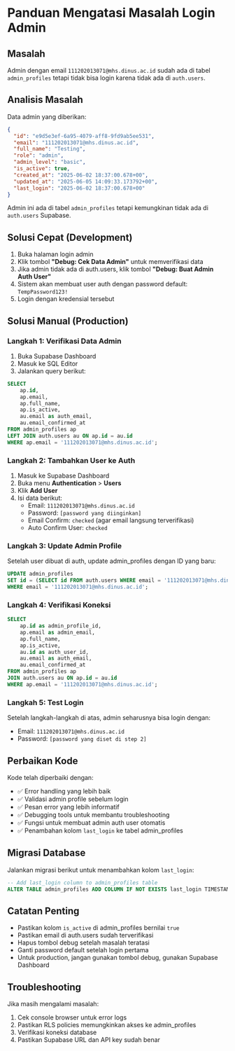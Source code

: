 # Panduan Mengatasi Masalah Login Admin

## Masalah
Admin dengan email `111202013071@mhs.dinus.ac.id` sudah ada di tabel `admin_profiles` tetapi tidak bisa login karena tidak ada di `auth.users`.

## Analisis Masalah
Data admin yang diberikan:
```json
{
  "id": "e9d5e3ef-6a95-4079-aff8-9fd9ab5ee531",
  "email": "111202013071@mhs.dinus.ac.id",
  "full_name": "Testing",
  "role": "admin",
  "admin_level": "basic",
  "is_active": true,
  "created_at": "2025-06-02 18:37:00.678+00",
  "updated_at": "2025-06-05 14:09:33.173792+00",
  "last_login": "2025-06-02 18:37:00.678+00"
}
```

Admin ini ada di tabel `admin_profiles` tetapi kemungkinan tidak ada di `auth.users` Supabase.

## Solusi Cepat (Development)
1. Buka halaman login admin
2. Klik tombol **"Debug: Cek Data Admin"** untuk memverifikasi data
3. Jika admin tidak ada di auth.users, klik tombol **"Debug: Buat Admin Auth User"**
4. Sistem akan membuat user auth dengan password default: `TempPassword123!`
5. Login dengan kredensial tersebut

## Solusi Manual (Production)

### Langkah 1: Verifikasi Data Admin
1. Buka Supabase Dashboard
2. Masuk ke SQL Editor
3. Jalankan query berikut:
```sql
SELECT 
    ap.id,
    ap.email,
    ap.full_name,
    ap.is_active,
    au.email as auth_email,
    au.email_confirmed_at
FROM admin_profiles ap
LEFT JOIN auth.users au ON ap.id = au.id
WHERE ap.email = '111202013071@mhs.dinus.ac.id';
```

### Langkah 2: Tambahkan User ke Auth
1. Masuk ke Supabase Dashboard
2. Buka menu **Authentication** > **Users**
3. Klik **Add User**
4. Isi data berikut:
   - Email: `111202013071@mhs.dinus.ac.id`
   - Password: `[password yang diinginkan]`
   - Email Confirm: `checked` (agar email langsung terverifikasi)
   - Auto Confirm User: `checked`

### Langkah 3: Update Admin Profile
Setelah user dibuat di auth, update admin_profiles dengan ID yang baru:
```sql
UPDATE admin_profiles 
SET id = (SELECT id FROM auth.users WHERE email = '111202013071@mhs.dinus.ac.id')
WHERE email = '111202013071@mhs.dinus.ac.id';
```

### Langkah 4: Verifikasi Koneksi
```sql
SELECT 
    ap.id as admin_profile_id,
    ap.email as admin_email,
    ap.full_name,
    ap.is_active,
    au.id as auth_user_id,
    au.email as auth_email,
    au.email_confirmed_at
FROM admin_profiles ap
JOIN auth.users au ON ap.id = au.id
WHERE ap.email = '111202013071@mhs.dinus.ac.id';
```

### Langkah 5: Test Login
Setelah langkah-langkah di atas, admin seharusnya bisa login dengan:
- Email: `111202013071@mhs.dinus.ac.id`
- Password: `[password yang diset di step 2]`

## Perbaikan Kode
Kode telah diperbaiki dengan:
- ✅ Error handling yang lebih baik
- ✅ Validasi admin profile sebelum login
- ✅ Pesan error yang lebih informatif
- ✅ Debugging tools untuk membantu troubleshooting
- ✅ Fungsi untuk membuat admin auth user otomatis
- ✅ Penambahan kolom `last_login` ke tabel admin_profiles

## Migrasi Database
Jalankan migrasi berikut untuk menambahkan kolom `last_login`:
```sql
-- Add last_login column to admin_profiles table
ALTER TABLE admin_profiles ADD COLUMN IF NOT EXISTS last_login TIMESTAMPTZ;
```

## Catatan Penting
- Pastikan kolom `is_active` di admin_profiles bernilai `true`
- Pastikan email di auth.users sudah terverifikasi
- Hapus tombol debug setelah masalah teratasi
- Ganti password default setelah login pertama
- Untuk production, jangan gunakan tombol debug, gunakan Supabase Dashboard

## Troubleshooting
Jika masih mengalami masalah:
1. Cek console browser untuk error logs
2. Pastikan RLS policies memungkinkan akses ke admin_profiles
3. Verifikasi koneksi database
4. Pastikan Supabase URL dan API key sudah benar

